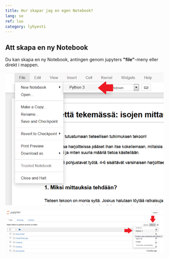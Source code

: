 ```yaml
---
title: Hur skapar jag en egen Notebook?
lang: se
ref: luo
category: lyhyesti
---
```


## Att skapa en ny Notebook

Du kan skapa en ny Notebook, antingen genom jupyters **"file"**-meny eller direkt i mappen.

![new](../../assets/img/new.png)

![new](../../assets/img/tree2.png)
